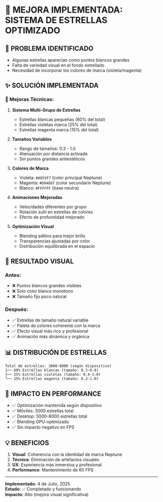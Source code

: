 # 🌟 MEJORA IMPLEMENTADA: SISTEMA DE ESTRELLAS OPTIMIZADO

## 🎯 PROBLEMA IDENTIFICADO
- Algunas estrellas aparecían como puntos blancos grandes
- Falta de variedad visual en el fondo estrellado
- Necesidad de incorporar los colores de marca (violeta/magenta)

## ✨ SOLUCIÓN IMPLEMENTADA

### 🔧 Mejoras Técnicas:

1. **Sistema Multi-Grupo de Estrellas**
   - Estrellas blancas pequeñas (60% del total)
   - Estrellas violetas marca (25% del total) 
   - Estrellas magenta marca (15% del total)

2. **Tamaños Variables**
   - Rango de tamaños: 0.3 - 1.0
   - Atenuación por distancia activada
   - Sin puntos grandes antiestéticos

3. **Colores de Marca**
   - Violeta: `#A855F7` (color principal Neptune)
   - Magenta: `#D946EF` (color secundario Neptune)
   - Blanco: `#FFFFFF` (base neutra)

4. **Animaciones Mejoradas**
   - Velocidades diferentes por grupo
   - Rotación sutil en estrellas de colores
   - Efecto de profundidad mejorado

5. **Optimización Visual**
   - Blending aditivo para mejor brillo
   - Transparencias ajustadas por color
   - Distribución equilibrada en el espacio

## 🎨 RESULTADO VISUAL

### Antes:
- ❌ Puntos blancos grandes visibles
- ❌ Solo color blanco monótono
- ❌ Tamaño fijo poco natural

### Después:
- ✅ Estrellas de tamaño natural variable
- ✅ Paleta de colores coherente con la marca
- ✅ Efecto visual más rico y profesional
- ✅ Animación más dinámica y orgánica

## 📊 DISTRIBUCIÓN DE ESTRELLAS

```
Total de estrellas: 3000-8000 (según dispositivo)
├── 60% Estrellas blancas (tamaño: 0.3-0.8)
├── 25% Estrellas violetas (tamaño: 0.4-1.0) 
└── 15% Estrellas magenta (tamaño: 0.3-1.0)
```

## 🚀 IMPACTO EN PERFORMANCE

- ✅ Optimización mantenida según dispositivo
- ✅ Móviles: 3000 estrellas total
- ✅ Desktop: 5000-8000 estrellas total
- ✅ Blending GPU-optimizado
- ✅ Sin impacto negativo en FPS

## 💡 BENEFICIOS

1. **Visual**: Coherencia con la identidad de marca Neptune
2. **Técnico**: Eliminación de artefactos visuales
3. **UX**: Experiencia más inmersiva y profesional
4. **Performance**: Mantenimiento de 60 FPS

---

**Implementado:** 4 de Julio, 2025  
**Estado:** ✅ Completado y funcionando  
**Impacto:** Alto (mejora visual significativa)

